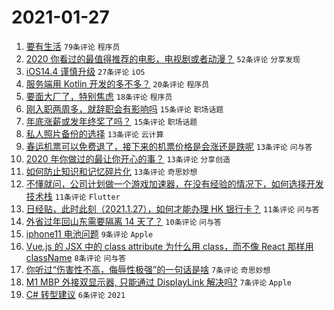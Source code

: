 # 2021-01-27

1. [要有生活](https://www.v2ex.com/t/748746) `79条评论` `程序员`
1. [2020 你看过的最值得推荐的电影，电视剧或者动漫？](https://www.v2ex.com/t/748770) `52条评论` `分享发现`
1. [iOS14.4 谨慎升级](https://www.v2ex.com/t/748810) `27条评论` `iOS`
1. [服务端用 Kotlin 开发的多不多？](https://www.v2ex.com/t/748773) `20条评论` `程序员`
1. [要面大厂了，特别焦虑](https://www.v2ex.com/t/748756) `18条评论` `程序员`
1. [刚入职两周多，就辞职会有影响吗](https://www.v2ex.com/t/748804) `15条评论` `职场话题`
1. [年底涨薪或发年终奖了吗？](https://www.v2ex.com/t/748760) `15条评论` `职场话题`
1. [私人照片备份的选择](https://www.v2ex.com/t/748801) `13条评论` `云计算`
1. [春运机票可以免费退了，接下来的机票价格是会涨还是跌呢](https://www.v2ex.com/t/748797) `13条评论` `问与答`
1. [2020 年你做过的最让你开心的事？](https://www.v2ex.com/t/748781) `13条评论` `分享创造`
1. [如何防止知识和记忆碎片化](https://www.v2ex.com/t/748747) `13条评论` `奇思妙想`
1. [不懂就问，公司计划做一个游戏加速器，在没有经验的情况下，如何选择开发技术栈](https://www.v2ex.com/t/748779) `11条评论` `Flutter`
1. [日经贴，此时此刻（2021.1.27），如何才能办理 HK 银行卡？](https://www.v2ex.com/t/748774) `11条评论` `问与答`
1. [外省过年回山东需要隔离 14 天了？](https://www.v2ex.com/t/748748) `10条评论` `问与答`
1. [iphone11 电池问题](https://www.v2ex.com/t/748759) `9条评论` `Apple`
1. [Vue.js 的 JSX 中的 class attribute 为什么用 class，而不像 React 那样用 className](https://www.v2ex.com/t/748744) `8条评论` `问与答`
1. [你听过“伤害性不高，侮辱性极强”的一句话是啥](https://www.v2ex.com/t/748814) `7条评论` `奇思妙想`
1. [M1 MBP 外接双显示器, 只能通过 DisplayLink 解决吗?](https://www.v2ex.com/t/748813) `7条评论` `Apple`
1. [C# 转型建议](https://www.v2ex.com/t/748783) `6条评论` `2021`
